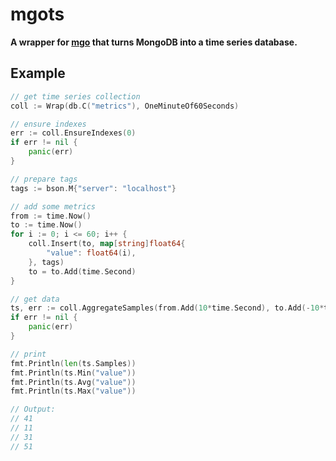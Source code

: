 # mgots

**A wrapper for [mgo](https://github.com/go-mgo/mgo) that turns MongoDB into a time series database.**

## Example

```go
// get time series collection
coll := Wrap(db.C("metrics"), OneMinuteOf60Seconds)

// ensure indexes
err := coll.EnsureIndexes(0)
if err != nil {
    panic(err)
}

// prepare tags
tags := bson.M{"server": "localhost"}

// add some metrics
from := time.Now()
to := time.Now()
for i := 0; i <= 60; i++ {
    coll.Insert(to, map[string]float64{
        "value": float64(i),
    }, tags)
    to = to.Add(time.Second)
}

// get data
ts, err := coll.AggregateSamples(from.Add(10*time.Second), to.Add(-10*time.Second), []string{"value"}, tags)
if err != nil {
    panic(err)
}

// print
fmt.Println(len(ts.Samples))
fmt.Println(ts.Min("value"))
fmt.Println(ts.Avg("value"))
fmt.Println(ts.Max("value"))

// Output:
// 41
// 11
// 31
// 51
```
